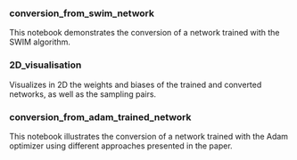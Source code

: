 ### conversion_from_swim_network

This notebook demonstrates the conversion of a network trained with the SWIM algorithm.

### 2D_visualisation

Visualizes in 2D the weights and biases of the trained and converted networks, as well as the sampling pairs.

### conversion_from_adam_trained_network

This notebook illustrates the conversion of a network trained with the Adam optimizer using different approaches
presented in the paper.